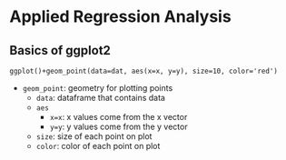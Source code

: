 # Applied Regression Analysis

## Basics of ggplot2 

```
ggplot()+geom_point(data=dat, aes(x=x, y=y), size=10, color='red')
```
- `geom_point`: geometry for plotting points
  - `data`: dataframe that contains data
  - `aes`
    - `x=x`: x values come from the x vector 
    - `y=y`: y values come from the y vector
  - `size`: size of each point on plot
  - `color`: color of each point on plot
